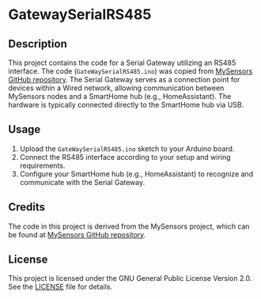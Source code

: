 # GatewaySerialRS485

## Description

This project contains the code for a Serial Gateway utilizing an RS485 interface. The code (`GateWaySerialRS485.ino`) was copied from [MySensors GitHub repository](https://github.com/mysensors/MySensors/blob/master/examples/GatewaySerialRS485/GatewaySerialRS485.ino). The Serial Gateway serves as a connection point for devices within a Wired network, allowing communication between MySensors nodes and a SmartHome hub (e.g., HomeAssistant). The hardware is typically connected directly to the SmartHome hub via USB.

## Usage

1. Upload the `GateWaySerialRS485.ino` sketch to your Arduino board.
2. Connect the RS485 interface according to your setup and wiring requirements.
3. Configure your SmartHome hub (e.g., HomeAssistant) to recognize and communicate with the Serial Gateway.

## Credits

The code in this project is derived from the MySensors project, which can be found at [MySensors GitHub repository](https://github.com/mysensors/MySensors).

## License

This project is licensed under the GNU General Public License Version 2.0. See the [LICENSE](../../LICENSE) file for details.
